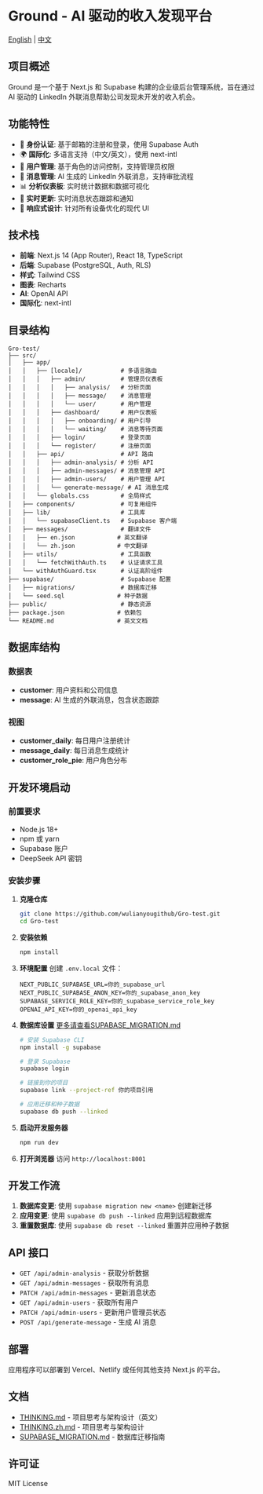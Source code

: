 # Ground - AI 驱动的收入发现平台

[English](./README.md) | [中文](#)

## 项目概述

Ground 是一个基于 Next.js 和 Supabase 构建的企业级后台管理系统，旨在通过 AI 驱动的 LinkedIn 外联消息帮助公司发现未开发的收入机会。

## 功能特性

- 🔐 **身份认证**: 基于邮箱的注册和登录，使用 Supabase Auth
- 🌍 **国际化**: 多语言支持（中文/英文），使用 next-intl
- 👥 **用户管理**: 基于角色的访问控制，支持管理员权限
- 💬 **消息管理**: AI 生成的 LinkedIn 外联消息，支持审批流程
- 📊 **分析仪表板**: 实时统计数据和数据可视化
- 🔄 **实时更新**: 实时消息状态跟踪和通知
- 📱 **响应式设计**: 针对所有设备优化的现代 UI

## 技术栈

- **前端**: Next.js 14 (App Router), React 18, TypeScript
- **后端**: Supabase (PostgreSQL, Auth, RLS)
- **样式**: Tailwind CSS
- **图表**: Recharts
- **AI**: OpenAI API
- **国际化**: next-intl

## 目录结构

```
Gro-test/
├── src/
│   ├── app/
│   │   ├── [locale]/           # 多语言路由
│   │   │   ├── admin/          # 管理员仪表板
│   │   │   │   ├── analysis/   # 分析页面
│   │   │   │   ├── message/    # 消息管理
│   │   │   │   └── user/       # 用户管理
│   │   │   ├── dashboard/      # 用户仪表板
│   │   │   │   ├── onboarding/ # 用户引导
│   │   │   │   └── waiting/    # 消息等待页面
│   │   │   ├── login/          # 登录页面
│   │   │   └── register/       # 注册页面
│   │   ├── api/                # API 路由
│   │   │   ├── admin-analysis/ # 分析 API
│   │   │   ├── admin-messages/ # 消息管理 API
│   │   │   ├── admin-users/    # 用户管理 API
│   │   │   └── generate-message/ # AI 消息生成
│   │   └── globals.css         # 全局样式
│   ├── components/             # 可复用组件
│   ├── lib/                    # 工具库
│   │   └── supabaseClient.ts   # Supabase 客户端
│   ├── messages/               # 翻译文件
│   │   ├── en.json            # 英文翻译
│   │   └── zh.json            # 中文翻译
│   ├── utils/                  # 工具函数
│   │   └── fetchWithAuth.ts    # 认证请求工具
│   └── withAuthGuard.tsx       # 认证高阶组件
├── supabase/                   # Supabase 配置
│   ├── migrations/             # 数据库迁移
│   └── seed.sql               # 种子数据
├── public/                     # 静态资源
├── package.json               # 依赖包
└── README.md                  # 英文文档
```

## 数据库结构

### 数据表
- **customer**: 用户资料和公司信息
- **message**: AI 生成的外联消息，包含状态跟踪

### 视图
- **customer_daily**: 每日用户注册统计
- **message_daily**: 每日消息生成统计
- **customer_role_pie**: 用户角色分布

## 开发环境启动

### 前置要求

- Node.js 18+
- npm 或 yarn
- Supabase 账户
- DeepSeek API 密钥

### 安装步骤

1. **克隆仓库**
   ```bash
   git clone https://github.com/wulianyougithub/Gro-test.git
   cd Gro-test
   ```

2. **安装依赖**
   ```bash
   npm install
   ```

3. **环境配置**
   创建 `.env.local` 文件：
   ```env
   NEXT_PUBLIC_SUPABASE_URL=你的_supabase_url
   NEXT_PUBLIC_SUPABASE_ANON_KEY=你的_supabase_anon_key
   SUPABASE_SERVICE_ROLE_KEY=你的_supabase_service_role_key
   OPENAI_API_KEY=你的_openai_api_key
   ```

4. **数据库设置** [更多请查看SUPABASE_MIGRATION.md](./SUPABASE_MIGRATION.md)
   ```bash
   # 安装 Supabase CLI
   npm install -g supabase
   
   # 登录 Supabase
   supabase login
   
   # 链接到你的项目
   supabase link --project-ref 你的项目引用
   
   # 应用迁移和种子数据
   supabase db push --linked
   ```

5. **启动开发服务器**
   ```bash
   npm run dev
   ```

6. **打开浏览器**
   访问 `http://localhost:8001`

## 开发工作流

1. **数据库变更**: 使用 `supabase migration new <name>` 创建新迁移
2. **应用变更**: 使用 `supabase db push --linked` 应用到远程数据库
3. **重置数据库**: 使用 `supabase db reset --linked` 重置并应用种子数据

## API 接口

- `GET /api/admin-analysis` - 获取分析数据
- `GET /api/admin-messages` - 获取所有消息
- `PATCH /api/admin-messages` - 更新消息状态
- `GET /api/admin-users` - 获取所有用户
- `PATCH /api/admin-users` - 更新用户管理员状态
- `POST /api/generate-message` - 生成 AI 消息

## 部署

应用程序可以部署到 Vercel、Netlify 或任何其他支持 Next.js 的平台。

## 文档

- [THINKING.md](./THINKING.md) - 项目思考与架构设计（英文）
- [THINKING.zh.md](./THINKING.zh.md) - 项目思考与架构设计
- [SUPABASE_MIGRATION.md](./SUPABASE_MIGRATION.md) - 数据库迁移指南

## 许可证

MIT License 